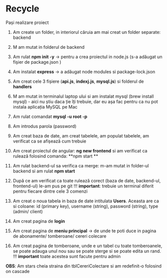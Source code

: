 # Recycle

Pași realizare proiect

1. Am create un folder, in interiorul căruia am mai creat un folder separate: backend
2. M am mutat in folderul de backend 
3. Am rulat **npm init -y** -> pentru a crea proiectul in node.js (s-a adăugat un fișier de package.json )
4. Am instalat **express** -> a adăugat node modules si package-lock.json 
5. Am creat cele 3 fișiere (**api.js**, **indexj.js**, **mysql.js**) si folderul de **handlers** 
6. M am mutat in terminalul laptop ului si am instalat mysql (brew install mysql) - aici nu știu daca ție îți trebuie, dar eu așa fac pentru ca nu pot instala aplicația MySQL pe Mac
7. Am rulat comandat **mysql -u root -p** 
8. Am introdus parola (password)
9. Am creat baza de date, am creat tabelele, am populat tabelele, am verificat ca se afișează cum trebuie 
10. Am creat proiectul de angular: **ng new frontend** si am verificat ca rulează folosind comanda: **npm start **
11. Am rulat backend-ul sa verifica ca merge: m-am mutat in folder-ul backend si am rulat **npm start**
12. După ce am verificat ca toate rulează corect (baza de date, backend-ul, frontend-ul) le-am pus pe git
    !!! **important**: trebuie un terminal diferit pentru fiecare dintre cele 3 comenzi

13. Am creat o noua tabela in baza de date intitulata **Users**. Aceasta are ca si coloane: id (primary key), username (string), password (string), type (admin/ client)
14. Am creat pagina de **login**
15. Am creat pagina de **meniu principal** -> de unde te poti duce in pagina de abonamente/ tomberoane/ cereri colecare
16. Am creat pagina de tomberoane, unde e un tabel cu toate tomberoanele, se poate adauga unul nou sau se poate sterge si se poate edita un rand.
    !!! **important** toate acestea sunt facute pentru admin
    
**OBS**: Am stars cheia straina din tblCereriColectare si am redefinit-o folosind on cascade 

